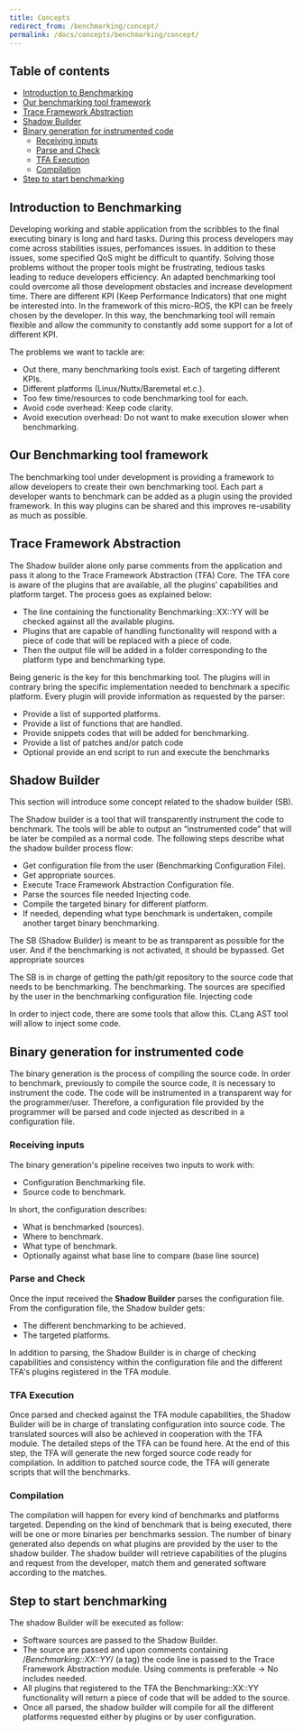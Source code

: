 ```yaml
---
title: Concepts
redirect_from: /benchmarking/concept/
permalink: /docs/concepts/benchmarking/concept/
---
```


## Table of contents

* [Introduction to Benchmarking](#introduction-to-benchmarking)
* [Our benchmarking tool framework](#our-benchmarking-tool-framework)
* [Trace Framework Abstraction](#trace-framework-abstraction)
* [Shadow Builder](#shadow-builder)
* [Binary generation for instrumented code](#binary-generation-for-instrumented-code)
  * [Receiving inputs](#receiving-inputs)
  * [Parse and Check](#parse-and-check)
  * [TFA Execution](#tfa-execution)
  * [Compilation](#compilation)
* [Step to start benchmarking](#step-to-start-benchmarking)



## Introduction to Benchmarking

Developing working and stable application from the scribbles to the final
executing binary is long and hard tasks. During this process developers may come
across stabilities issues, perfomances issues. In addition to these issues, some
specified QoS might be difficult to quantify.  Solving those problems without the
proper tools might be frustrating, tedious tasks leading to reduce developers
efficiency. An adapted benchmarking tool could overcome all those development
obstacles and increase development time.  There are different KPI (Keep
Performance Indicators) that one might be interested into. In the framework of
this micro-ROS, the KPI can be freely chosen by the developer. In this way, the
benchmarking tool will remain flexible and allow the community to constantly add
some support for a lot of different KPI.

The problems we want to tackle are: 

 * Out there, many benchmarking tools exist. Each of targeting different KPIs. 
 * Different platforms (Linux/Nuttx/Baremetal et.c.).
 * Too few time/resources to code benchmarking tool for each.
 * Avoid code overhead: Keep code clarity.
 * Avoid execution overhead: Do not want to make execution slower when benchmarking.

## Our Benchmarking tool framework

The benchmarking tool under development is providing a framework to allow
developers to create their own benchmarking tool. Each part a developer wants to
benchmark can be added as a plugin using the provided framework. In this way
plugins can be shared and this improves re-usability as much as possible.


## Trace Framework Abstraction

The Shadow builder alone only parse comments from the application and pass it
along to the Trace Framework Abstraction (TFA) Core. The TFA core is aware of
the plugins that are available, all the plugins’ capabilities and platform
target. The process goes as explained below: 

 * The line containing the functionality Benchmarking::XX::YY will be checked
   against all the available plugins.
 * Plugins that are capable of handling functionality will respond with a piece of
   code that will be replaced with a piece of code.
 * Then the output file will be added in a folder corresponding to the platform
   type and benchmarking type.

Being generic is the key for this benchmarking tool. The plugins will in
contrary bring the specific implementation needed to benchmark  a specific
platform. Every plugin will provide information as  requested by the parser:

 * Provide a list of supported platforms. 
 * Provide a list of functions that are handled.
 * Provide snippets codes that will be added for benchmarking.
 * Provide a list of patches and/or patch code
 * Optional provide an end script to run and execute the benchmarks


## Shadow Builder

This section will introduce some concept related to the shadow builder (SB).

The Shadow builder is a tool that will transparently instrument the code to
benchmark. The tools will be able to output an “instrumented code” that will be
later be compiled as a normal code. The following steps describe what the shadow
builder process flow:

 * Get configuration file from the user (Benchmarking Configuration File).
 * Get appropriate sources.
 * Execute Trace Framework Abstraction Configuration file.
 * Parse the sources file needed Injecting code.
 * Compile the targeted binary for different platform.
 * If needed, depending what type benchmark is undertaken, compile another
   target binary benchmarking.

The SB (Shadow Builder) is meant to be as transparent as possible for the user.
And if the benchmarking is not activated, it should be bypassed.  Get
appropriate sources

The SB is in charge of getting the path/git repository to the source code that
needs to be benchmarking. The benchmarking. The sources are specified by the
user in the benchmarking configuration file.  Injecting code

In order to inject code, there are some tools that allow this. CLang AST tool
will allow to inject some code. 


## Binary generation for instrumented code 

The binary generation is the process of compiling the source code. In order to
benchmark, previously to compile the source code, it is necessary to instrument
the code. The code will be instrumented in a transparent way for the
programmer/user. Therefore, a configuration file provided by the programmer will
be parsed and code injected as described in a configuration file. 

### Receiving inputs

The binary generation's pipeline receives two inputs to work with:
 * Configuration Benchmarking file.
 * Source code to benchmark.

In short, the configuration describes:

 * What is benchmarked (sources).
 * Where to benchmark.
 * What type of benchmark.
 * Optionally against what base line to compare (base line source)

### Parse and Check

Once the input received the **Shadow Builder** parses the configuration
file. From the configuration file, the Shadow builder gets:

 * The different benchmarking to be achieved.
 * The targeted platforms.

In addition to parsing, the Shadow Builder is in charge of checking
capabilities and consistency within the configuration file and the different
TFA's plugins registered in the TFA module.

### TFA Execution

Once parsed and checked against the TFA module capabilities, the Shadow
Builder will be in charge of translating configuration into source code. The
translated sources will also be achieved in cooperation with the TFA module. The
detailed steps of the TFA can be found here. At the end of this step, the TFA
will generate the new forged source code ready for compilation. In addition to
patched source code, the TFA will generate scripts that will the benchmarks.

### Compilation

The compilation will happen for every kind of benchmarks and
platforms targeted. Depending on the kind of benchmark that is being executed,
there will be one or more binaries per benchmarks session. The number of binary
generated also depends on what plugins are provided by the user to the shadow
builder. The shadow builder will retrieve capabilities of the plugins and
request from the developer, match them and generated software according to the
matches.


## Step to start benchmarking

The shadow Builder will be executed as follow:

 * Software sources are passed to the Shadow Builder.
 * The source are passed and upon comments containing /*Benchmarking::XX::YY*/
   (a tag)  the code line is passed to the Trace Framework Abstraction module.
   Using comments is preferable → No includes needed.
 * All plugins that registered to the TFA the Benchmarking::XX::YY functionality
   will return a piece of code that will be added to the source.
 * Once all parsed, the shadow builder will compile for all the different
   platforms requested either by plugins or by user configuration.

